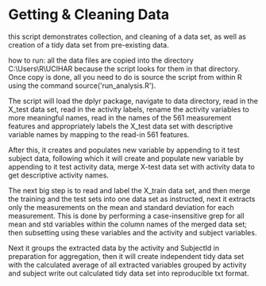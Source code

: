 # Getting & Cleaning Data
 
this script demonstrates collection, and cleaning of a data set, as well as creation of a tidy data set from pre-existing data.

how to run: all the data files are copied into the directory 
C:\Users\R\UCIHAR because the script looks for them in that directory. Once copy is done, all you need to do is source the script from within R using the command source('run_analysis.R').

The script will load the dplyr package, navigate to data directory, read in the X_test data set, read in the activity labels, rename the activity variables to more meaningful names, read in the names of the 561 measurement features and appropriately labels the X_test data set with descriptive variable names by mapping to the read-in 561 features.

After this, it creates and populates new variable by appending to it test subject data, following which it will create and populate new variable by appending to it test activity data, merge X-test data set with activity data to get descriptive activity names.

The next big step is to read and label the X_train data set, and
then merge the training and the test sets into one data set as instructed, next it extracts only the measurements on the mean and standard deviation for each measurement. This is done by performing a case-insensitive grep for all mean and std variables within the column names of the merged data set; then subsetting using these variables and the activity and subject variables.

Next it groups the extracted data by the activity and SubjectId in preparation for aggregation, then it will create independent tidy data set with the calculated average of all extracted variables grouped by activity and subject write out calculated tidy data set into reproducible txt format.
